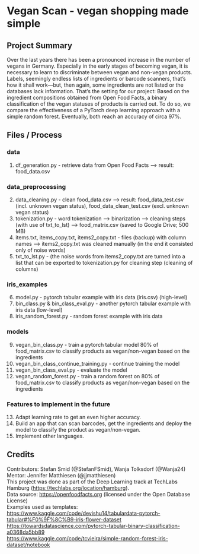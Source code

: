 
# Vegan Scan - vegan shopping made simple  

## Project Summary  
Over the last years there has been a pronounced increase in the number of vegans in Germany. Especially in the early stages of becoming vegan, it is necessary to learn to discriminate between vegan and non-vegan products. Labels, seemingly endless lists of ingredients or barcode scanners, that’s how it shall work—but, then again, some ingredients are not listed or the databases lack information. 
That’s the setting for our project: Based on the ingredient compositions obtained from Open Food Facts, a binary classification of the vegan statuses of products is carried out. To do so, we compare the effectiveness of a PyTorch deep learning approach with a simple random forest. Eventually, both reach an accuracy of circa 97%.

## Files / Process  

### data

1. df_generation.py - retrieve data from Open Food Facts --> result: food_data.csv  
  
### data_preprocessing   
2. data_cleaning.py - clean food_data.csv --> result: food_data_test.csv (incl. unknown vegan status), food_data_clean_test.csv (excl. unknown vegan status)  
3. tokenization.py -   word tokenization --> binarization --> cleaning steps (with use of txt_to_lst) --> food_matrix.csv (saved to Google Drive; 500 MB)  
4. items.txt, items_copy.txt, items2_copy.txt - files (backup) with column names --> items2_copy.txt was cleaned manually (in the end it consisted only of noise words) 
5. txt_to_lst.py - (the noise words from items2_copy.txt are turned into a list that can be exported to tokenization.py for cleaning step (cleaning of columns)  

### iris_examples  
6. model.py - pytorch tabular example with iris data (iris.csv) (high-level)  
7. bin_class.py & bin_class_eval.py - another pytorch tabular example with iris data (low-level)  
8. iris_random_forest.py - random forest example with iris data  

### models  
9. vegan_bin_class.py - train a pytorch tabular model 80% of food_matrix.csv to classify products as vegan/non-vegan based on the ingredients 
10. vegan_bin_class_continue_training.py - continue training the model  
11. vegan_bin_class_eval.py - evaluate the model  
12. vegan_random_forest.py - train a random forest on 80% of food_matrix.csv to classify products as vegan/non-vegan based on the ingredients  
  
### Features to implement in the future  
13. Adapt learning rate to get an even higher accuracy.  
14. Build an app that can scan barcodes, get the ingredients and deploy the model to classify the product as vegan/non-vegan.  
15. Implement other languages.  

## Credits  
Contributors: Stefan Smid (@StefanFSmid), Wanja Tolksdorf (@Wanja24)  
Mentor: Jennifer Matthiesen (@jjmatthiesen)     
This project was done as part of the Deep Learning track at TechLabs Hamburg (https://techlabs.org/location/hamburg).    
Data source: https://openfoodfacts.org (licensed under the Open Database License)  
Examples used as templates:   
https://www.kaggle.com/code/devishu14/tabulardata-pytorch-tabular#%F0%9F%8C%B9-iris-flower-dataset  
https://towardsdatascience.com/pytorch-tabular-binary-classification-a0368da5bb89  
https://www.kaggle.com/code/tcvieira/simple-random-forest-iris-dataset/notebook 
